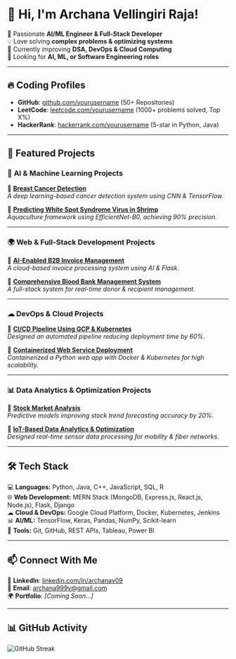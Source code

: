 

# 👋 Hi, I'm Archana Vellingiri Raja!

🚀 Passionate **AI/ML Engineer & Full-Stack Developer**  
💡 Love solving **complex problems & optimizing systems**  
🌱 Currently improving **DSA, DevOps & Cloud Computing**  
🎯 Looking for **AI, ML, or Software Engineering roles**  

---

## 🔥 **Coding Profiles**
- **GitHub**: [github.com/yourusername](https://github.com/yourusername) (50+ Repositories)  
- **LeetCode**: [leetcode.com/yourusername](https://leetcode.com/yourusername) (1000+ problems solved, Top X%)    
- **HackerRank**: [hackerrank.com/yourusername](https://hackerrank.com/yourusername) (5-star in Python, Java)  

---

## 📌 **Featured Projects**
### 🧠 **AI & Machine Learning Projects**
🔹 **[Breast Cancer Detection](https://github.com/yourusername/Breast-Cancer-Detection)**  
_A deep learning-based cancer detection system using CNN & TensorFlow._  

🔹 **[Predicting White Spot Syndrome Virus in Shrimp](https://github.com/yourusername/Shrimp-Disease-Prediction)**  
_Aquaculture framework using EfficientNet-B0, achieving 90% precision._  

---

### 🌍 **Web & Full-Stack Development Projects**
🔹 **[AI-Enabled B2B Invoice Management](https://github.com/yourusername/B2B-Invoice-Management)**  
_A cloud-based invoice processing system using AI & Flask._  

🔹 **[Comprehensive Blood Bank Management System](https://github.com/yourusername/Blood-Bank-Management)**  
_A full-stack system for real-time donor & recipient management._  

---

### ☁ **DevOps & Cloud Projects**
🔹 **[CI/CD Pipeline Using GCP & Kubernetes](https://github.com/yourusername/GCP-CI-CD-Pipeline)**  
_Designed an automated pipeline reducing deployment time by 60%._  

🔹 **[Containerized Web Service Deployment](https://github.com/yourusername/Containerized-Web-App)**  
_Containerized a Python web app with Docker & Kubernetes for high scalability._  

---

### 📊 **Data Analytics & Optimization Projects**
🔹 **[Stock Market Analysis](https://github.com/yourusername/Stock-Market-Analysis)**  
_Predictive models improving stock trend forecasting accuracy by 20%._  

🔹 **[IoT-Based Data Analytics & Optimization](https://github.com/yourusername/IoT-Data-Optimization)**  
_Designed real-time sensor data processing for mobility & fiber networks._  

---

## 🛠️ **Tech Stack**
💻 **Languages:** Python, Java, C++, JavaScript, SQL, R  
🌐 **Web Development:** MERN Stack (MongoDB, Express.js, React.js, Node.js), Flask, Django  
☁ **Cloud & DevOps:** Google Cloud Platform, Docker, Kubernetes, Jenkins  
📊 **AI/ML:** TensorFlow, Keras, Pandas, NumPy, Scikit-learn  
🔧 **Tools:** Git, GitHub, REST APIs, Tableau, Power BI  

---

## 📫 **Connect With Me**
📍 **LinkedIn**: [linkedin.com/in/archanav09](https://linkedin.com/in/archanav09)  
📧 **Email**: archana999v@gmail.com  
🌍 **Portfolio**: _[Coming Soon...]_  

---

## 📊 **GitHub Activity**
![GitHub Streak](https://github-readme-streak-stats.herokuapp.com/?user=yourusername&theme=radical)


